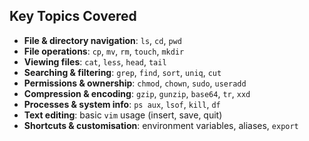 ## Key Topics Covered

- **File & directory navigation**: `ls`, `cd`, `pwd`
- **File operations**: `cp`, `mv`, `rm`, `touch`, `mkdir`
- **Viewing files**: `cat`, `less`, `head`, `tail`
- **Searching & filtering**: `grep`, `find`, `sort`, `uniq`, `cut`
- **Permissions & ownership**: `chmod`, `chown`, `sudo`, `useradd`
- **Compression & encoding**: `gzip`, `gunzip`, `base64`, `tr`, `xxd`
- **Processes & system info**: `ps aux`, `lsof`, `kill`, `df`
- **Text editing**: basic `vim` usage (insert, save, quit)
- **Shortcuts & customisation**: environment variables, aliases, `export`

